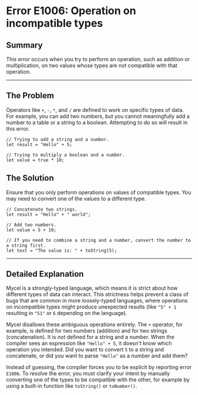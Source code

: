 # Error E1006: Operation on incompatible types

## Summary

This error occurs when you try to perform an operation, such as addition or multiplication, on two values whose types are not compatible with that operation.

---

## The Problem

Operators like `+`, `-`, `*`, and `/` are defined to work on specific types of data. For example, you can add two numbers, but you cannot meaningfully add a number to a table or a string to a boolean. Attempting to do so will result in this error.

```mycel
// Trying to add a string and a number.
let result = "Hello" + 5;

// Trying to multiply a boolean and a number.
let value = true * 10;
```

## The Solution

Ensure that you only perform operations on values of compatible types. You may need to convert one of the values to a different type.

```mycel
// Concatenate two strings.
let result = "Hello" + " world";

// Add two numbers.
let value = 5 + 10;

// If you need to combine a string and a number, convert the number to a string first.
let text = "The value is: " + toString(5);
```

---

## Detailed Explanation

Mycel is a strongly-typed language, which means it is strict about how different types of data can interact. This strictness helps prevent a class of bugs that are common in more loosely-typed languages, where operations on incompatible types might produce unexpected results (like `"5" + 1` resulting in `"51"` or `6` depending on the language).

Mycel disallows these ambiguous operations entirely. The `+` operator, for example, is defined for two numbers (addition) and for two strings (concatenation). It is *not* defined for a string and a number. When the compiler sees an expression like `"Hello" + 5`, it doesn't know which operation you intended. Did you want to convert `5` to a string and concatenate, or did you want to parse `"Hello"` as a number and add them?

Instead of guessing, the compiler forces you to be explicit by reporting error `E1006`. To resolve the error, you must clarify your intent by manually converting one of the types to be compatible with the other, for example by using a built-in function like `toString()` or `toNumber()`.
